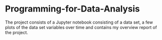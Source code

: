 # Programming-for-Data-Analysis
The project consists of a Jupyter notebook consisting of a data set, a few plots of the data set variables over time and contains my overview report of the project. 

